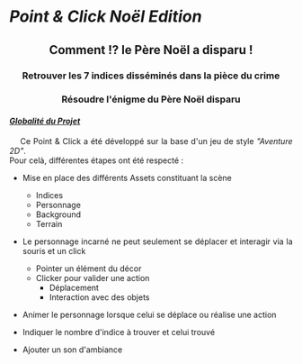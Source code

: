 # *Point & Click Noël Edition*

<h2 align="center">Comment !? le Père Noël a disparu !</h2>

<h3 align="center">Retrouver les 7 indices disséminés dans la pièce du crime</h3>
<h3 align="center">Résoudre l'énigme du Père Noël disparu</h3>

<div align="justify">
<h4><u><i>Globalité du Projet</i></u></h4>
<p>
&nbsp;&nbsp;&nbsp;&nbsp;Ce Point & Click a été développé sur la base d'un jeu de style <i>"Aventure 2D"</i>.<br>
Pour celà, différentes étapes ont été respecté :

- Mise en place des différents Assets constituant la scène
  - Indices
  - Personnage
  - Background
  - Terrain


- Le personnage incarné ne peut seulement se déplacer et interagir via la souris et un click
  - Pointer un élément du décor
  - Clicker pour valider une action
    - Déplacement
    - Interaction avec des objets
  

- Animer le personnage lorsque celui se déplace ou réalise une action


- Indiquer le nombre d'indice à trouver et celui trouvé


- Ajouter un son d'ambiance
</p>
</div>

